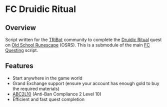 # FC Druidic Ritual

## Overview
Script written for the [TRiBot](https://tribot.org/forums/) community to complete the [Druidic Ritual](http://oldschoolrunescape.wikia.com/wiki/Druidic_Ritual) quest on
[Old School Runescape](https://oldschool.runescape.com/) (OSRS). This is a submodule of the main [FC Questing](https://github.com/fmorris2/fc-questing) script.

## Features
- Start anywhere in the game world
- Grand Exchange support (ensure your account has enough gold to buy the required materials)
- [ABC2L10](https://tribot.org/forums/topic/60719-tribot-release-9300_0-abc2/) (Anti-Ban Compliance 2 Level 10)
- Efficient and fast quest completion
